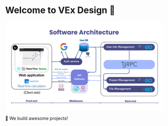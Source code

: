 # Welcome to VEx Design 👋

![Software Architecture](https://raw.githubusercontent.com/VEx-Design/.github/main/profile/SoftwareArchitecture.png)


🚀 We build awesome projects!
